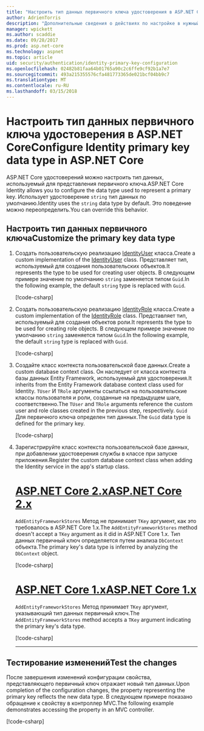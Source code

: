 ```yaml
---
title: "Настроить тип данных первичного ключа удостоверения в ASP.NET Core"
author: AdrienTorris
description: "Дополнительные сведения о действиях по настройке в нужный тип данных используется для ASP.NET Core Identity первичного ключа."
manager: wpickett
ms.author: scaddie
ms.date: 09/28/2017
ms.prod: asp.net-core
ms.technology: aspnet
ms.topic: article
uid: security/authentication/identity-primary-key-configuration
ms.openlocfilehash: 02482b81faa64b01765a90c2c6ffe9cf92b1a7e7
ms.sourcegitcommit: 493a215355576cfa481773365de021bcf04bb9c7
ms.translationtype: MT
ms.contentlocale: ru-RU
ms.lasthandoff: 03/15/2018
---
```

# <a name="configure-identity-primary-key-data-type-in-aspnet-core"></a><span data-ttu-id="f9b8b-103">Настроить тип данных первичного ключа удостоверения в ASP.NET Core</span><span class="sxs-lookup"><span data-stu-id="f9b8b-103">Configure Identity primary key data type in ASP.NET Core</span></span>

<span data-ttu-id="f9b8b-104">ASP.NET Core удостоверений можно настроить тип данных, используемый для представления первичного ключа.</span><span class="sxs-lookup"><span data-stu-id="f9b8b-104">ASP.NET Core Identity allows you to configure the data type used to represent a primary key.</span></span> <span data-ttu-id="f9b8b-105">Использует удостоверение `string` тип данных по умолчанию.</span><span class="sxs-lookup"><span data-stu-id="f9b8b-105">Identity uses the `string` data type by default.</span></span> <span data-ttu-id="f9b8b-106">Это поведение можно переопределить.</span><span class="sxs-lookup"><span data-stu-id="f9b8b-106">You can override this behavior.</span></span>

## <a name="customize-the-primary-key-data-type"></a><span data-ttu-id="f9b8b-107">Настроить тип данных первичного ключа</span><span class="sxs-lookup"><span data-stu-id="f9b8b-107">Customize the primary key data type</span></span>

1. <span data-ttu-id="f9b8b-108">Создать пользовательскую реализацию [IdentityUser](https://docs.microsoft.com/aspnet/core/api/microsoft.aspnetcore.identity.entityframeworkcore.identityuser-1) класса.</span><span class="sxs-lookup"><span data-stu-id="f9b8b-108">Create a custom implementation of the [IdentityUser](https://docs.microsoft.com/aspnet/core/api/microsoft.aspnetcore.identity.entityframeworkcore.identityuser-1) class.</span></span> <span data-ttu-id="f9b8b-109">Представляет тип, используемый для создания пользовательских объектов.</span><span class="sxs-lookup"><span data-stu-id="f9b8b-109">It represents the type to be used for creating user objects.</span></span> <span data-ttu-id="f9b8b-110">В следующем примере значение по умолчанию `string` заменяется типом `Guid`.</span><span class="sxs-lookup"><span data-stu-id="f9b8b-110">In the following example, the default `string` type is replaced with `Guid`.</span></span>

    [!code-csharp[](identity/sample/src/ASPNET-IdentityDemo-PrimaryKeysConfig/Models/ApplicationUser.cs?highlight=4&range=7-13)]

1. <span data-ttu-id="f9b8b-111">Создать пользовательскую реализацию [IdentityRole](https://docs.microsoft.com/aspnet/core/api/microsoft.aspnetcore.identity.entityframeworkcore.identityrole-1) класса.</span><span class="sxs-lookup"><span data-stu-id="f9b8b-111">Create a custom implementation of the [IdentityRole](https://docs.microsoft.com/aspnet/core/api/microsoft.aspnetcore.identity.entityframeworkcore.identityrole-1) class.</span></span> <span data-ttu-id="f9b8b-112">Представляет тип, используемый для создания объектов роли.</span><span class="sxs-lookup"><span data-stu-id="f9b8b-112">It represents the type to be used for creating role objects.</span></span> <span data-ttu-id="f9b8b-113">В следующем примере значение по умолчанию `string` заменяется типом `Guid`.</span><span class="sxs-lookup"><span data-stu-id="f9b8b-113">In the following example, the default `string` type is replaced with `Guid`.</span></span>
    
    [!code-csharp[](identity/sample/src/ASPNET-IdentityDemo-PrimaryKeysConfig/Models/ApplicationRole.cs?highlight=3&range=7-12)]
    
1. <span data-ttu-id="f9b8b-114">Создайте класс контекста пользовательской базе данных.</span><span class="sxs-lookup"><span data-stu-id="f9b8b-114">Create a custom database context class.</span></span> <span data-ttu-id="f9b8b-115">Он наследует от класса контекста базы данных Entity Framework, используемый для удостоверения.</span><span class="sxs-lookup"><span data-stu-id="f9b8b-115">It inherits from the Entity Framework database context class used for Identity.</span></span> <span data-ttu-id="f9b8b-116">`TUser` И `TRole` аргументы ссылаться на пользовательские классы пользователя и роли, созданные на предыдущем шаге, соответственно.</span><span class="sxs-lookup"><span data-stu-id="f9b8b-116">The `TUser` and `TRole` arguments reference the custom user and role classes created in the previous step, respectively.</span></span> <span data-ttu-id="f9b8b-117">`Guid` Для первичного ключа определен тип данных.</span><span class="sxs-lookup"><span data-stu-id="f9b8b-117">The `Guid` data type is defined for the primary key.</span></span>

    [!code-csharp[](identity/sample/src/ASPNET-IdentityDemo-PrimaryKeysConfig/Data/ApplicationDbContext.cs?highlight=3&range=9-26)]
    
1. <span data-ttu-id="f9b8b-118">Зарегистрируйте класс контекста пользовательской базе данных, при добавлении удостоверения службы в классе при запуске приложения.</span><span class="sxs-lookup"><span data-stu-id="f9b8b-118">Register the custom database context class when adding the Identity service in the app's startup class.</span></span>

    # <a name="aspnet-core-2xtabaspnetcore2x"></a>[<span data-ttu-id="f9b8b-119">ASP.NET Core 2.x</span><span class="sxs-lookup"><span data-stu-id="f9b8b-119">ASP.NET Core 2.x</span></span>](#tab/aspnetcore2x)
    
    <span data-ttu-id="f9b8b-120">`AddEntityFrameworkStores` Метод не принимает `TKey` аргумент, как это требовалось в ASP.NET Core 1.x.</span><span class="sxs-lookup"><span data-stu-id="f9b8b-120">The `AddEntityFrameworkStores` method doesn't accept a `TKey` argument as it did in ASP.NET Core 1.x.</span></span> <span data-ttu-id="f9b8b-121">Тип данных первичный ключ определяется путем анализа `DbContext` объекта.</span><span class="sxs-lookup"><span data-stu-id="f9b8b-121">The primary key's data type is inferred by analyzing the `DbContext` object.</span></span>
    
    [!code-csharp[](identity/sample/src/ASPNETv2-IdentityDemo-PrimaryKeysConfig/Startup.cs?highlight=6-8&range=25-37)]
    
    # <a name="aspnet-core-1xtabaspnetcore1x"></a>[<span data-ttu-id="f9b8b-122">ASP.NET Core 1.x</span><span class="sxs-lookup"><span data-stu-id="f9b8b-122">ASP.NET Core 1.x</span></span>](#tab/aspnetcore1x)
    
    <span data-ttu-id="f9b8b-123">`AddEntityFrameworkStores` Метод принимает `TKey` аргумент, указывающий тип данных первичный ключ.</span><span class="sxs-lookup"><span data-stu-id="f9b8b-123">The `AddEntityFrameworkStores` method accepts a `TKey` argument indicating the primary key's data type.</span></span>
    
    [!code-csharp[](identity/sample/src/ASPNET-IdentityDemo-PrimaryKeysConfig/Startup.cs?highlight=9-11&range=39-55)]
    
    ---

## <a name="test-the-changes"></a><span data-ttu-id="f9b8b-124">Тестирование изменений</span><span class="sxs-lookup"><span data-stu-id="f9b8b-124">Test the changes</span></span>

<span data-ttu-id="f9b8b-125">После завершения изменений конфигурации свойства, представляющего первичный ключ отражает новый тип данных.</span><span class="sxs-lookup"><span data-stu-id="f9b8b-125">Upon completion of the configuration changes, the property representing the primary key reflects the new data type.</span></span> <span data-ttu-id="f9b8b-126">В следующем примере показано обращение к свойству в контроллер MVC.</span><span class="sxs-lookup"><span data-stu-id="f9b8b-126">The following example demonstrates accessing the property in an MVC controller.</span></span>

[!code-csharp[](identity/sample/src/ASPNET-IdentityDemo-PrimaryKeysConfig/Controllers/AccountController.cs?name=snippet_GetCurrentUserId&highlight=6)]
